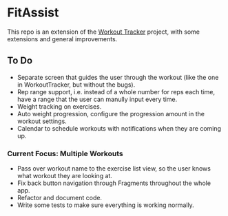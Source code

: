 # FitAssist
 
This repo is an extension of the [Workout Tracker](https://github.com/koml12/WorkoutTracker) project, with some extensions and general improvements.
 
 
## To Do
+ Separate screen that guides the user through the workout (like the one in WorkoutTracker, but without the bugs).
+ Rep range support, i.e. instead of a whole number for reps each time, have a range that the user can manully input every time.
+ Weight tracking on exercises.
+ Auto weight progression, configure the progression amount in the workout settings.
+ Calendar to schedule workouts with notifications when they are coming up.

### Current Focus: Multiple Workouts
+ Pass over workout name to the exercise list view, so the user knows what workout they are looking at.
+ Fix back button navigation through Fragments throughout the whole app.
+ Refactor and document code.
+ Write some tests to make sure everything is working normally.
